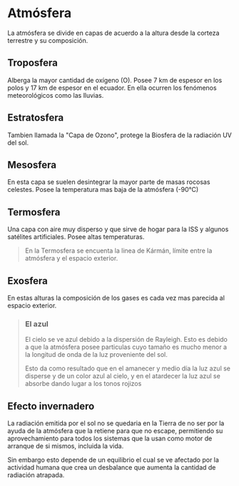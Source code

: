 # Atmósfera

La atmósfera se divide en capas de acuerdo a la altura desde la corteza terrestre y su composición.

## Troposfera

Alberga la mayor cantidad de oxígeno (O). Posee 7 km de espesor en los polos y 17 km de espesor en el ecuador. En ella ocurren los fenómenos meteorológicos como las lluvias.

## Estratosfera

Tambien llamada la "Capa de Ozono", protege la Biosfera de la radiación UV del sol.

## Mesosfera

En esta capa se suelen desintegrar la mayor parte de masas rocosas celestes. Posee la temperatura mas baja de la atmósfera (-90°C)

## Termosfera

Una capa con aire muy disperso y que sirve de hogar para la ISS y algunos satélites artificiales. Posee altas temperaturas.

> En la Termosfera se encuenta la linea de Kármán, límite entre la atmósfera y el espacio exterior.

## Exosfera

En estas alturas la composición de los gases es cada vez mas parecida al espacio exterior.

> ### El azul
>
> El cielo se ve azul debido a la dispersión de Rayleigh. Esto es debido a que la atmósfera posee particulas cuyo tamaño es mucho menor a la longitud de onda de la luz proveniente del sol.
>
> Esto da como resultado que en el amanecer y medio día la luz azul se disperse y de un color azul al cielo, y en el atardecer la luz azul se absorbe dando lugar a los tonos rojizos

## Efecto invernadero

La radiación emitida por el sol no se quedaria en la Tierra de no ser por la ayuda de la atmósfera que la retiene para que no escape, permitiendo su aprovechamiento para todos los sistemas que la usan como motor de arranque de si mismos, incluida la vida.

Sin embargo esto depende de un equilibrio el cual se ve afectado por la actividad humana que crea un desbalance que aumenta la cantidad de radiación atrapada.
